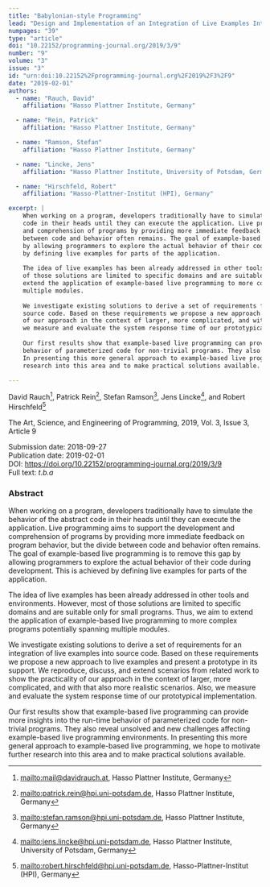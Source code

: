 ```yaml
---
title: "Babylonian-style Programming"
lead: "Design and Implementation of an Integration of Live Examples Into General-purpose Source Code"
numpages: "39"
type: "article"
doi: "10.22152/programming-journal.org/2019/3/9"
number: "9"
volume: "3"
issue: "3"
id: "urn:doi:10.22152%2Fprogramming-journal.org%2F2019%2F3%2F9"
date: "2019-02-01"
authors: 
  - name: "Rauch, David"
    affiliation: "Hasso Plattner Institute, Germany"

  - name: "Rein, Patrick"
    affiliation: "Hasso Plattner Institute, Germany"

  - name: "Ramson, Stefan"
    affiliation: "Hasso Plattner Institute, Germany"

  - name: "Lincke, Jens"
    affiliation: "Hasso Plattner Institute, University of Potsdam, Germany"

  - name: "Hirschfeld, Robert"
    affiliation: "Hasso-Plattner-Institut (HPI), Germany"

excerpt: |
    When working on a program, developers traditionally have to simulate the behavior of the abstract
    code in their heads until they can execute the application. Live programming aims to support the development
    and comprehension of programs by providing more immediate feedback on program behavior, but the divide
    between code and behavior often remains. The goal of example-based live programming is to remove this gap
    by allowing programmers to explore the actual behavior of their code during development. This is achieved
    by defining live examples for parts of the application.
    
    The idea of live examples has been already addressed in other tools and environments. However, most
    of those solutions are limited to specific domains and are suitable only for small programs. Thus, we aim to
    extend the application of example-based live programming to more complex programs potentially spanning
    multiple modules.
    
    We investigate existing solutions to derive a set of requirements for an integration of live examples into
    source code. Based on these requirements we propose a new approach to live examples and present a prototype in its support. We reproduce, discuss, and extend scenarios from related work to show the practicality
    of our approach in the context of larger, more complicated, and with that also more realistic scenarios. Also,
    we measure and evaluate the system response time of our prototypical implementation.
    
    Our first results show that example-based live programming can provide more insights into the run-time
    behavior of parameterized code for non-trivial programs. They also reveal unsolved and new challenges affecting example-based live programming environments.
    In presenting this more general approach to example-based live programming, we hope to motivate further
    research into this area and to make practical solutions available.

---
```

David Rauch[^1], Patrick Rein[^2], Stefan Ramson[^3], Jens Lincke[^4], and Robert Hirschfeld[^5]

The Art, Science, and Engineering of Programming, 2019, Vol. 3, Issue 3, Article 9

Submission date: 2018-09-27  
Publication date: 2019-02-01  
DOI: <https://doi.org/10.22152/programming-journal.org/2019/3/9>  
Full text: *t.b.a*  


### Abstract
When working on a program, developers traditionally have to simulate the behavior of the abstract
code in their heads until they can execute the application. Live programming aims to support the development
and comprehension of programs by providing more immediate feedback on program behavior, but the divide
between code and behavior often remains. The goal of example-based live programming is to remove this gap
by allowing programmers to explore the actual behavior of their code during development. This is achieved
by defining live examples for parts of the application.

The idea of live examples has been already addressed in other tools and environments. However, most
of those solutions are limited to specific domains and are suitable only for small programs. Thus, we aim to
extend the application of example-based live programming to more complex programs potentially spanning
multiple modules.

We investigate existing solutions to derive a set of requirements for an integration of live examples into
source code. Based on these requirements we propose a new approach to live examples and present a prototype in its support. We reproduce, discuss, and extend scenarios from related work to show the practicality
of our approach in the context of larger, more complicated, and with that also more realistic scenarios. Also,
we measure and evaluate the system response time of our prototypical implementation.

Our first results show that example-based live programming can provide more insights into the run-time
behavior of parameterized code for non-trivial programs. They also reveal unsolved and new challenges affecting example-based live programming environments.
In presenting this more general approach to example-based live programming, we hope to motivate further
research into this area and to make practical solutions available.



[^1]: <mailto:mail@davidrauch.at>, Hasso Plattner Institute, Germany
[^2]: <mailto:patrick.rein@hpi.uni-potsdam.de>, Hasso Plattner Institute, Germany
[^3]: <mailto:stefan.ramson@hpi.uni-potsdam.de>, Hasso Plattner Institute, Germany
[^4]: <mailto:jens.lincke@hpi.uni-potsdam.de>, Hasso Plattner Institute, University of Potsdam, Germany
[^5]: <mailto:robert.hirschfeld@hpi.uni-potsdam.de>, Hasso-Plattner-Institut (HPI), Germany
